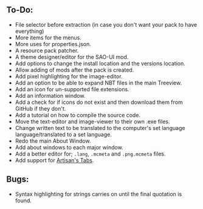 ## To-Do:
- File selector before extraction (in case you don't want your pack to have everything)
- More items for the menus.
- More uses for properties.json.
- A resource pack patcher.
- A theme designer/editor for the SAO-UI mod.
- Add options to change the install location and the versions location.
- Allow adding of mods after the pack is created.
- Add pixel highlighting for the image-editor.
- Add an option to be able to expand NBT files in the main Treeview.
- Add an icon for un-supported file extensions.
- Add an information window.
- Add a check for if icons do not exist and then download them from GitHub if they don't.
- Add a tutorial on how to compile the source code.
- Move the text-editor and image-viewer to their own .exe files.
- Change written text to be translated to the computer's set language language/translated to a set language.
- Redo the main About Window.
- Add about windows to each major window.
- Add a better editor for; `.lang`, `.mcmeta` and `.png.mcmeta` files.
- Add support for [Artisan's Tabs](https://minecraft.curseforge.com/projects/artisans-tabs).

## Bugs:
- Syntax highlighting for strings carries on until the final quotation is found.
